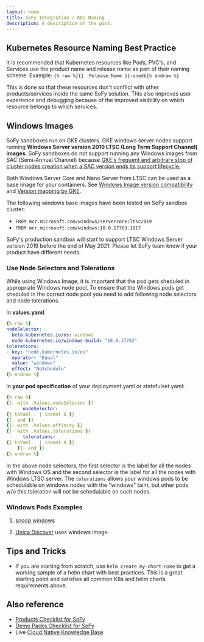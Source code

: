 ```yaml
---
layout: home
title: SoFy Integration / K8s Naming
description: A description of the post.
---
```


## Kubernetes Resource Naming Best Practice

It is recommended that Kubernetes resources like Pods, PVC's, and Services use the product name and release name as part of their naming scheme. Example: `{% raw %}{{ .Release.Name }}-onedb{% endraw %}` 

This is done so that these resources don't conflict with other products/services inside the same SoFy solution. This also improves user experience and debugging because of the improved visibility on which resource belongs to which services. 

## Windows Images

SoFy sandboxes run on GKE clusters.  GKE windows server nodes support running **Windows Server version 2019 LTSC (Long Term Support Channel) images**. SoFy sandboxes do not support running any Windows images from SAC (Semi-Annual Channel) because [GKE's frequent and arbitrary stop of cluster nodes creation when a SAC version ends its support lifecycle.](https://cloud.google.com/kubernetes-engine/docs/how-to/creating-a-cluster-windows)

Both Windows Server Core and Nano Server from LTSC can be used as a base image for your containers. See [Windows Image version compatibility](https://cloud.google.com/kubernetes-engine/docs/how-to/creating-a-cluster-windows#version_compatibility) and [Version mapping by GKE](https://cloud.google.com/kubernetes-engine/docs/how-to/creating-a-cluster-windows#version_mapping).

The following windows base images have been tested on SoFy sandbox cluster:

- `FROM mcr.microsoft.com/windows/servercore:ltsc2019`
- `FROM mcr.microsoft.com/windows:10.0.17763.1817`

SoFy's production sandbox will start to support LTSC Windows Server version 2019 before the end of May 2021. Please let SoFy team know if your product have different needs.

### Use Node Selectors and Tolerations

While using Windows Image, it is important that the pod gets sheduled in appropriate Windows node pool. To ensure that the Windows pods get sheduled in the correct node pool you need to add following node selectors and node tolerations.

In **values.yaml**:

```yaml
{% raw %}
nodeSelector:
  beta.kubernetes.io/os: windows
  node.kubernetes.io/windows-build: "10.0.17763"
tolerations: 
- key: "node.kubernetes.io/os"
  operator: "Equal"
  value: "windows"
  effect: "NoSchedule"
{% endraw %}
```

In **your pod specification** of your deployment.yaml or statefulset.yaml:
```yaml
{% raw %}
{{- with .Values.nodeSelector }}
      nodeSelector:
{{ toYaml . | indent 8 }}
{{- end }}
{{- with .Values.affinity }}
{{- with .Values.tolerations }}
      tolerations:
{{ toYaml . | indent 8 }}
    {{- end }}
{% endraw %}
```

In the above node selectors, the first selector is the label for all the nodes with Windows OS and the second selector is the label for all the nodes with Windows LTSC server. The `tolerations` allows your windows pods to be schedulable on windows nodes with the "windows" taint, but other pods w/o this toleration will not be schedulable on such nodes.

### Windows Pods Examples

1. [snoop windows](https://github01.hclpnp.com/kubernetes/sofy-catalog-content/tree/master/GA/snoop-windows-ltsc2019)

2. [Unica Discover](https://github01.hclpnp.com/kubernetes/sofy-catalog-content/tree/master/GA/unica-discover) uses windows image. 

## Tips and Tricks

- If you are starting from scratch, use `helm create my-chart-name` to get a working sample of a helm chart with best practices. This is a great starting point and satisfies all common K8s and helm charts requirements above.

## Also reference

- [Products Checklist for SoFy](https://hclo365.sharepoint.com/:p:/r/sites/SoFyProductContentCollaboration/Shared%20Documents/General/Darwin%20SoFy%20Onboarding/SoFy%20Onboarding%20Checklists/HCL-Products-SoFy-readiness-checklist.pptx?d=wa8a4906719354246bd335be2d217ad1d&csf=1&web=1&e=pdL0g8)
- [Demo Packs Checklist for SoFy](https://hclo365.sharepoint.com/:p:/r/sites/SoFyProductContentCollaboration/Shared%20Documents/General/Darwin%20SoFy%20Onboarding/SoFy%20Onboarding%20Checklists/HCL-Demos-SoFy-readiness-checklist.pptx?d=w5610fe7e837b433ebadc905daeba6719&csf=1&web=1&e=sUxapu)
- Live [Cloud Native Knowledge Base](https://github01.hclpnp.com/pages/kubernetes/knowledge-base/)
